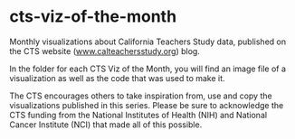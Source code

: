# cts-viz-of-the-month
Monthly visualizations about California Teachers Study data, published on the CTS website (www.calteachersstudy.org) blog.

In the folder for each CTS Viz of the Month, you will find an image file of a visualization as well as the code that was used to make it.

The CTS encourages others to take inspiration from, use and copy the visualizations published in this series. Please be sure to acknowledge the CTS funding from the National Institutes of Health (NIH) and National Cancer Institute (NCI) that made all of this possible.